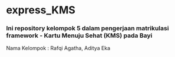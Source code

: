 # express_KMS

### Ini repository kelompok 5 dalam pengerjaan matrikulasi framework - Kartu Menuju Sehat (KMS) pada Bayi 
Nama Kelompok : Rafqi Agatha, Aditya Eka
